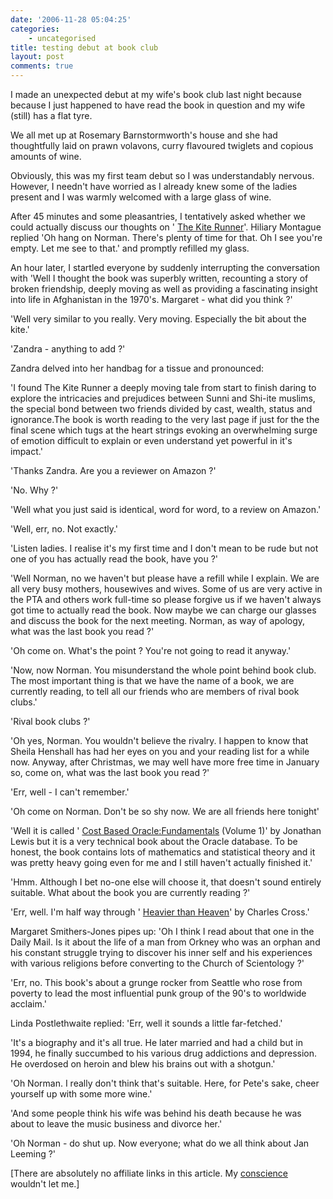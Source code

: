 ```yaml
---
date: '2006-11-28 05:04:25'
categories:
    - uncategorised
title: testing debut at book club
layout: post
comments: true
---
```

I made an unexpected debut at my wife's book club last night because
because I just happened to have read the book in question and my wife
(still) has a flat tyre.

We all met up at Rosemary Barnstormworth's house and she had
thoughtfully laid on prawn volavons, curry flavoured twiglets and
copious amounts of wine.

Obviously, this was my first team debut so I was understandably nervous.
However, I needn't have worried as I already knew some of the ladies
present and I was warmly welcomed with a large glass of wine.

After 45 minutes and some pleasantries, I tentatively asked whether we
could actually discuss our thoughts on '
[The Kite Runner](http://www.amazon.co.uk/Kite-Runner-Khaled-Hosseini/dp/0747566534/sr=1-1/qid=1164747783/ref=sr_1_1/203-2869917-8143900?ie=UTF8&s=books)'.
Hiliary Montague replied 'Oh hang on Norman. There's plenty of time for
that. Oh I see you're empty. Let me see to that.' and promptly refilled
my glass.

An hour later, I startled everyone by suddenly interrupting the
conversation with 'Well I thought the book was superbly written,
recounting a story of broken friendship, deeply moving as well as
providing a fascinating insight into life in Afghanistan in the 1970's.
Margaret - what did you think ?'

'Well very similar to you really. Very moving. Especially the bit about
the kite.'

'Zandra - anything to add ?'

Zandra delved into her handbag for a tissue and pronounced:

'I found The Kite Runner a deeply moving tale from start to finish
daring to explore the intricacies and prejudices between Sunni and
Shi-ite muslims, the special bond between two friends divided by cast,
wealth, status and ignorance.The book is worth reading to the very last
page if just for the the final scene which tugs at the heart strings
evoking an overwhelming surge of emotion difficult to explain or even
understand yet powerful in it's impact.'

'Thanks Zandra. Are you a reviewer on Amazon ?'

'No. Why ?'

'Well what you just said is identical, word for word, to a review on
Amazon.'

'Well, err, no. Not exactly.'

'Listen ladies. I realise it's my first time and I don't mean to be rude
but not one of you has actually read the book, have you ?'

'Well Norman, no we haven't but please have a refill while I explain. We
are all very busy mothers, housewives and wives. Some of us are very
active in the PTA and others work full-time so please forgive us if we
haven't always got time to actually read the book. Now maybe we can
charge our glasses and discuss the book for the next meeting. Norman, as
way of apology, what was the last book you read ?'

'Oh come on. What's the point ? You're not going to read it anyway.'

'Now, now Norman. You misunderstand the whole point behind book club.
The most important thing is that we have the name of a book, we are
currently reading, to tell all our friends who are members of rival book
clubs.'

'Rival book clubs ?'

'Oh yes, Norman. You wouldn't believe the rivalry. I happen to know that
Sheila Henshall has had her eyes on you and your reading list for a
while now. Anyway, after Christmas, we may well have more free time in
January so, come on, what was the last book you read ?'

'Err, well - I can't remember.'

'Oh come on Norman. Don't be so shy now. We are all friends here
tonight'

'Well it is called '
[Cost Based Oracle:Fundamentals](http://www.amazon.co.uk/Cost-Based-Oracle-Fundamentals-v/dp/1590596366/sr=1-1/qid=1164751165/ref=sr_1_1/203-2869917-8143900?ie=UTF8&s=books)
(Volume 1)' by Jonathan Lewis but it is a very technical book about the
Oracle database. To be honest, the book contains lots of mathematics and
statistical theory and it was pretty heavy going even for me and I still
haven't actually finished it.'

'Hmm. Although I bet no-one else will choose it, that doesn't sound
entirely suitable. What about the book you are currently reading ?'

'Err, well. I'm half way through '
[Heavier than Heaven](http://www.amazon.co.uk/Heavier-Than-Heaven-Biography-Cobain/dp/0340739398/sr=1-1/qid=1164750166/ref=sr_1_1/203-2869917-8143900?ie=UTF8&s=books)'
by Charles Cross.'

Margaret Smithers-Jones pipes up: 'Oh I think I read about that one in
the Daily Mail. Is it about the life of a man from Orkney who was an
orphan and his constant struggle trying to discover his inner self and
his experiences with various religions before converting to the Church
of Scientology ?'

'Err, no. This book's about a grunge rocker from Seattle who rose from
poverty to lead the most influential punk group of the 90's to worldwide
acclaim.'

Linda Postlethwaite replied: 'Err, well it sounds a little far-fetched.'

'It's a biography and it's all true. He later married and had a child
but in 1994, he finally succumbed to his various drug addictions and
depression. He overdosed on heroin and blew his brains out with a
shotgun.'

'Oh Norman. I really don't think that's suitable. Here, for Pete's sake,
cheer yourself up with some more wine.'

'And some people think his wife was behind his death because he was
about to leave the music business and divorce her.'

'Oh Norman - do shut up. Now everyone; what do we all think about Jan
Leeming ?'

[There are absolutely no affiliate links in this article. My
[conscience](http://www.nbrightside.com/blog/2005/12/22/confession-time/)
wouldn't let me.]

